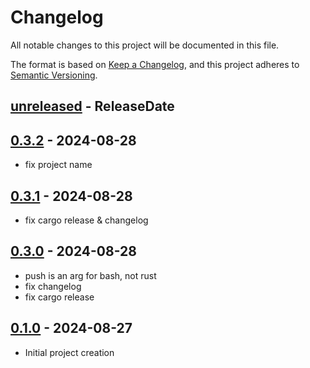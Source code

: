 # Changelog

All notable changes to this project will be documented in this file.

The format is based on [Keep a Changelog](https://keepachangelog.com/en/1.0.0/),
and this project adheres to [Semantic Versioning](https://semver.org/spec/v2.0.0.html).

<!-- next-header -->

## [unreleased] - ReleaseDate

## [0.3.2] - 2024-08-28

- fix project name

## [0.3.1] - 2024-08-28

- fix cargo release & changelog

## [0.3.0] - 2024-08-28

- push is an arg for bash, not rust
- fix changelog
- fix cargo release

## [0.1.0] - 2024-08-27

- Initial project creation

[0.1.0]: https://github.com/nim65s/fork-manager/releases/tag/v0.1.0
[0.3.0]: https://github.com/nim65s/fork-manager/compare/v0.1.0...v0.3.0
[0.3.1]: https://github.com/nim65s/fork-manager/compare/v0.3.0...v0.3.1
[0.3.2]: https://github.com/nim65s/fork-manager/compare/v0.3.1...v0.3.2
[unreleased]: https://github.com/nim65s/fork-manager/compare/v0.3.2...HEAD
